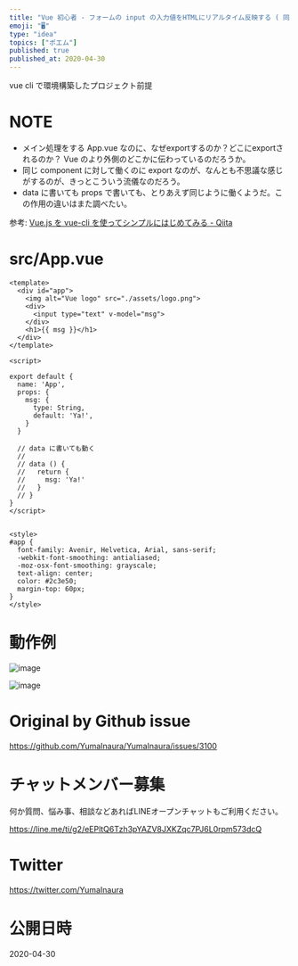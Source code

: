 ```yaml
---
title: "Vue 初心者 - フォームの input の入力値をHTMLにリアルタイム反映する ( 同じComponentでのデータバインド )  ("
emoji: "🖥"
type: "idea"
topics: ["ポエム"]
published: true
published_at: 2020-04-30
---
```


vue cli で環境構築したプロジェクト前提

# NOTE

- メイン処理をする App.vue なのに、なぜexportするのか？どこにexportされるのか？ Vue のより外側のどこかに伝わっているのだろうか。
- 同じ component に対して働くのに export なのが、なんとも不思議な感じがするのが、きっとこういう流儀なのだろう。 
- data に書いても props で書いても、とりあえず同じように働くようだ。この作用の違いはまた調べたい。

参考: [Vue.js を vue-cli を使ってシンプルにはじめてみる - Qiita](https://qiita.com/567000/items/dde495d6a8ad1c25fa43)

# src/App.vue

```vue
<template>
  <div id="app">
    <img alt="Vue logo" src="./assets/logo.png">
    <div>
      <input type="text" v-model="msg">
    </div>
    <h1>{{ msg }}</h1>
  </div>
</template>

<script>

export default {
  name: 'App',
  props: {
    msg: {
      type: String,
      default: 'Ya!',
    }
  }

  // data に書いても動く
  //
  // data () {
  //   return {
  //     msg: 'Ya!'
  //   }
  // }
}
</script>


<style>
#app {
  font-family: Avenir, Helvetica, Arial, sans-serif;
  -webkit-font-smoothing: antialiased;
  -moz-osx-font-smoothing: grayscale;
  text-align: center;
  color: #2c3e50;
  margin-top: 60px;
}
</style>
```

# 動作例

![image](https://user-images.githubusercontent.com/13635059/80584798-35537c00-8a4d-11ea-90da-ff52a08894d5.png)

![image](https://user-images.githubusercontent.com/13635059/80584959-764b9080-8a4d-11ea-9d2a-cd429069d482.png)


# Original by Github issue

https://github.com/YumaInaura/YumaInaura/issues/3100











<!-- Update From Qiita API -->

# チャットメンバー募集


何か質問、悩み事、相談などあればLINEオープンチャットもご利用ください。

https://line.me/ti/g2/eEPltQ6Tzh3pYAZV8JXKZqc7PJ6L0rpm573dcQ





# Twitter


https://twitter.com/YumaInaura


<!-- Update From Qiita API -->



# 公開日時

2020-04-30
